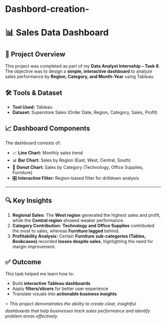 # Dashbord-creation-


# 📊 Sales Data Dashboard 

## 📌 Project Overview

This project was completed as part of my **Data Analyst Internship – Task 8**.
The objective was to design a **simple, interactive dashboard** to analyze sales performance by **Region, Category, and Month-Year** using Tableau.



## 🛠 Tools & Dataset

* **Tool Used:** Tableau
* **Dataset:** Superstore Sales (Order Date, Region, Category, Sales, Profit)



## 📈 Dashboard Components

The dashboard consists of:

* 📈 **Line Chart:** Monthly sales trend
* 📊 **Bar Chart:** Sales by Region (East, West, Central, South)
* 🍩 **Donut Chart:** Sales by Category (Technology, Office Supplies, Furniture)
* 🎛 **Interactive Filter:** Region-based filter for drilldown analysis

---

## 🔍 Key Insights

1. **Regional Sales:** The **West region** generated the highest sales and profit, while the **Central region** showed weaker performance.
2. **Category Contribution:** **Technology and Office Supplies** contributed the most to sales, whereas **Furniture lagged** behind.
3. **Profitability Analysis:** Certain **Furniture sub-categories (Tables, Bookcases)** recorded **losses despite sales**, highlighting the need for margin improvement.


## ✅ Outcome

This task helped me learn how to:

* Build **interactive Tableau dashboards**
* Apply **filters/slicers** for better user experience
* Translate visuals into **actionable business insights**


⭐ *This project demonstrates the ability to create clear, insightful dashboards that help businesses track sales performance and identify problem areas effectively.*




